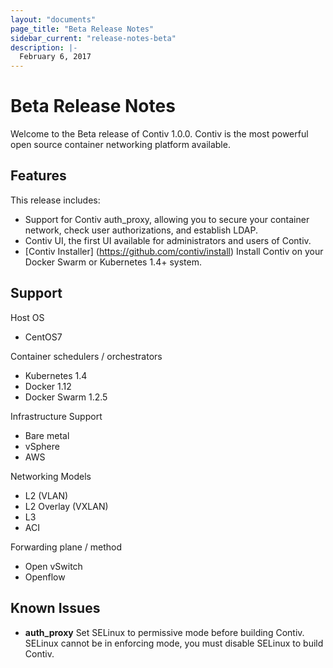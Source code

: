 ```yaml
---
layout: "documents"
page_title: "Beta Release Notes"
sidebar_current: "release-notes-beta"
description: |-
  February 6, 2017
---
```


# Beta Release Notes

Welcome to the Beta release of Contiv 1.0.0. Contiv is the most powerful open source container networking platform available. 


## Features

This release includes:

- Support for Contiv auth_proxy, allowing you to secure your container network, check user authorizations, and establish LDAP. 
- Contiv UI, the first UI available for administrators and users of Contiv. 
- [Contiv Installer] (https://github.com/contiv/install) Install Contiv on your Docker Swarm or Kubernetes 1.4+ system.


## Support

Host OS
- CentOS7

Container schedulers / orchestrators
- Kubernetes 1.4 
- Docker 1.12
- Docker Swarm 1.2.5

Infrastructure Support
- Bare metal
- vSphere
- AWS

Networking Models
- L2 (VLAN)
- L2 Overlay (VXLAN)
- L3
-  ACI

Forwarding plane / method
- Open vSwitch
- Openflow


## Known Issues

- **auth_proxy** Set SELinux to permissive mode before building Contiv. SELinux cannot be in enforcing mode, you must disable SELinux to build Contiv.  

